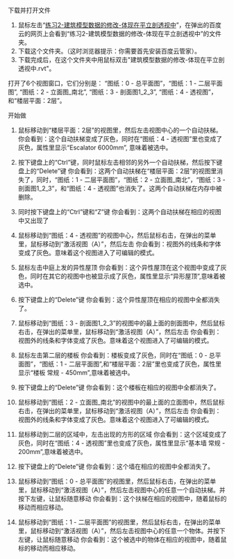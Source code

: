 下载并打开文件

1. 鼠标左击“[练习2-建筑模型数据的修改-体现在平立剖透视中](http://pan.baidu.com/s/1jGZAdMm)”，在弹出的百度云的网页上会看到“练习2-建筑模型数据的修改-体现在平立剖透视中”的文件夹。
2. 下载这个文件夹。（这时浏览器提示：你需要首先安装百度云管家）。
3. 下载完成后，在这个文件夹中用鼠标双击"建筑模型数据的修改-体现在平立剖透视中.rvt"。

打开了6个视图窗口，它们分别是：
“图纸：0 - 总平面图”，“图纸：1 - 二层平面图”, “图纸：2 - 立面图_南北”, “图纸：3 - 剖面图1_2_3”, “图纸：4 - 透视图”，和“楼层平面：2层”。

开始做

1. 鼠标移动到“楼层平面：2层”的视图里，然后左击视图中心的一个自动扶梯。
你会看到：这个自动扶梯变成了灰色，同时在“图纸：4 - 透视图”里也变成了灰色，属性里显示“Escalator 6000mm”, 意味着被选中。

2. 按下键盘上的“Ctrl”键，同时鼠标左击相邻的另外一个自动扶梯，然后按下键盘上的“Delete”键
你会看到：这两个自动扶梯在“楼层平面：2层”的视图里消失了，同时，“图纸：1 - 二层平面图”，“图纸：2 - 立面图_南北”，“图纸：3 - 剖面图1_2_3”，和“图纸：4 - 透视图”也消失了。这两个自动扶梯在内存中被删除。

3. 同时按下键盘上的“Ctrl”键和“Z”键
你会看到：这两个自动扶梯在相应的视图中又出现了

4. 鼠标移动到“图纸：4 - 透视图”的视图中心，然后鼠标右击，在弹出的菜单里，鼠标移动到“激活视图（A）”，然后左击
你会看到：视图外的线条和字体变成了灰色。意味着这个视图进入了可编辑的模式。

5. 鼠标左击中庭上发的异性屋顶
你会看到：这个异性屋顶在这个视图中变成了灰色，同时在其它的视图中也被显示成了灰色，属性里显示“异形屋顶”,意味着被选中。

6. 按下键盘上的“Delete”键
你会看到：这个异性屋顶在相应的视图中全都消失了。

7.  鼠标移动到“图纸：3 - 剖面图1_2_3”的视图中的最上面的剖面图中，然后鼠标右击，在弹出的菜单里，鼠标移动到“激活视图（A）”，然后左击
你会看到：视图外的线条和字体变成了灰色。意味着这个视图进入了可编辑的模式。

8. 鼠标左击第二层的楼板
你会看到：楼板变成了灰色，同时在“图纸：0 - 总平面图”，“图纸：1 - 二层平面图”,和“楼层平面：2层”里也变成了灰色，属性里显示“楼板 常规 - 450mm”,意味着被选中。

9. 按下键盘上的“Delete”键
你会看到：这个楼板在相应的视图中全都消失了。

10. 鼠标移动到“图纸：2 - 立面图_南北”的视图中的最上面的立面图中，然后鼠标右击，在弹出的菜单里，鼠标移动到“激活视图（A）”，然后左击
你会看到：视图外的线条和字体变成了灰色。意味着这个视图进入了可编辑的模式。

11. 鼠标移动到二层的区域中，左击出现的方形的区域
你会看到：这个区域变成了灰色，同时在“图纸：4 - 透视图”里也变成了灰色，属性里显示“基本墙 常规 - 200mm”,意味着被选中。

12. 按下键盘上的“Delete”键
你会看到：这个墙在相应的视图中全都消失了。

13. 鼠标移动到“图纸：0 - 总平面图”的视图里，然后鼠标右击，在弹出的菜单里，鼠标移动到“激活视图（A）”，然后左击视图中心的任意一个自动扶梯。并按下左键，让鼠标随意移动
你会看到：这个扶梯在相应的视图中，随着鼠标的移动而相应移动。

14. 鼠标移动到“图纸：1 - 二层平面图”的视图里，然后鼠标右击，在弹出的菜单里，鼠标移动到“激活视图（A）”，然后左击视图中心的任意一个物体。并按下左键，让鼠标随意移动
你会看到：这个被选中的物体在相应的视图中，随着鼠标的移动而相应移动。


